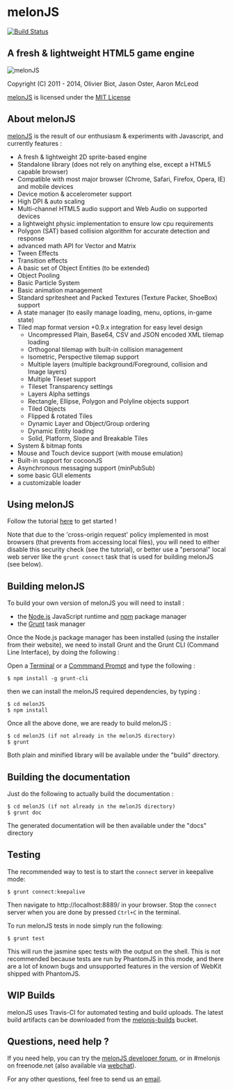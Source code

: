 melonJS
=======
[![Build Status](https://travis-ci.org/melonjs/melonJS.svg)](https://travis-ci.org/melonjs/melonJS)

A fresh & lightweight HTML5 game engine
-------------------------------------------------------------------------------
![melonJS](http://melonjs.org/media/alex4-github.png)

Copyright (C) 2011 - 2014, Olivier Biot, Jason Oster, Aaron McLeod

[melonJS](http://melonjs.org/) is licensed under the [MIT License](http://www.opensource.org/licenses/mit-license.php)

About melonJS
-------------------------------------------------------------------------------

[melonJS](http://melonjs.org/) is the result of our enthusiasm & experiments with Javascript,
and currently features :

- A fresh & lightweight 2D sprite-based engine
- Standalone library (does not rely on anything else, except a HTML5 capable browser)
- Compatible with most major browser (Chrome, Safari, Firefox, Opera, IE) and mobile devices
- Device motion & accelerometer support
- High DPI & auto scaling
- Multi-channel HTML5 audio support and Web Audio on supported devices
- a lightweight physic implementation to ensure low cpu requirements
- Polygon (SAT) based collision algorithm for accurate detection and response
- advanced math API for Vector and Matrix
- Tween Effects
- Transition effects
- A basic set of Object Entities (to be extended)
- Object Pooling
- Basic Particle System
- Basic animation management
- Standard spritesheet and Packed Textures (Texture Packer, ShoeBox) support
- A state manager (to easily manage loading, menu, options, in-game state)
- Tiled map format version +0.9.x integration for easy level design
    - Uncompressed Plain, Base64, CSV and JSON encoded XML tilemap loading
    - Orthogonal tilemap with built-in collision management
    - Isometric, Perspective tilemap support
    - Multiple layers (multiple background/Foreground, collision and Image layers)
    - Multiple Tileset support
    - Tileset Transparency settings
    - Layers Alpha settings
    - Rectangle, Ellipse, Polygon and Polyline objects support
    - Tiled Objects
    - Flipped & rotated Tiles
    - Dynamic Layer and Object/Group ordering
    - Dynamic Entity loading
    - Solid, Platform, Slope and Breakable Tiles
- System & bitmap fonts
- Mouse and Touch device support (with mouse emulation)
- Built-in support for cocoonJS
- Asynchronous messaging support (minPubSub)
- some basic GUI elements
- a customizable loader

Using melonJS
-------------------------------------------------------------------------------
Follow the tutorial [here](http://melonjs.github.io/tutorial-platformer/) to get started !

Note that due to the 'cross-origin request' policy implemented in most browsers
(that prevents from accessing local files), you will need to either disable this
security check (see the tutorial), or better use a "personal" local web server
like the `grunt connect` task that is used for building melonJS (see below).

Building melonJS
-------------------------------------------------------------------------------
To build your own version of melonJS you will need to install :

- the [Node.js](http://nodejs.org/) JavaScript runtime and [npm](https://npmjs.org/) package manager
- the [Grunt](http://gruntjs.com/) task manager

Once the Node.js package manager has been installed (using the installer from their website),
we need to install Grunt and the Grunt CLI (Command Line Interface), by doing the following :

Open a [Terminal](http://www.apple.com/osx/apps/all.html#terminal) or a [Commmand Prompt](http://en.wikipedia.org/wiki/Command_Prompt) and
type the following :

    $ npm install -g grunt-cli

then we can install the melonJS required dependencies, by typing :

    $ cd melonJS
    $ npm install

Once all the above done, we are ready to build melonJS :

    $ cd melonJS (if not already in the melonJS directory)
    $ grunt

Both plain and minified library will be available under the "build" directory.

Building the documentation
-------------------------------------------------------------------------------
Just do the following to actually build the documentation :

    $ cd melonJS (if not already in the melonJS directory)
    $ grunt doc

The generated documentation will be then available under the "docs" directory

Testing
-------------------------------------------------------------------------------
The recommended way to test is to start the `connect` server in keepalive mode:

    $ grunt connect:keepalive

Then navigate to http://localhost:8889/ in your browser. Stop the `connect`
server when you are done by pressed `Ctrl+C` in the terminal.


To run melonJS tests in node simply run the following:

    $ grunt test

This will run the jasmine spec tests with the output on the shell. This is not
recommended because tests are run by PhantomJS in this mode, and there are a
lot of known bugs and unsupported features in the version of WebKit shipped
with PhantomJS.

WIP Builds
-------------------------------------------------------------------------------
melonJS uses Travis-CI for automated testing and build uploads. The latest build
artifacts can be downloaded from the [melonjs-builds](http://melonjs-builds.s3.amazonaws.com/index.html?prefix=artifacts/)
bucket.

Questions, need help ?
-------------------------------------------------------------------------------
If you need help, you can try the [melonJS developer forum](http://groups.google.com/group/melonjs), 
or in #melonjs on freenode.net (also available via [webchat](http://webchat.freenode.net/?channels=melonjs)).

For any other questions, feel free to send us an [email](mailto:contact@melonjs.org).
